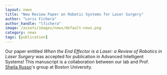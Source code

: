 ```yaml
---
layout: news
title: "New Review Paper on Robotic Systems for Laser Surgery"
author: "Loris Fichera"
author_handle: "lfichera"
image: /assets/images/news/default-news.png
category: news
tags: [publication]
---
```


Our paper entitled _When the End Effector is a Laser: a Review of Robotics in Laser Surgery_ was accepted for publication in Advanced Intelligent Systems! This manuscript is a collaboration between our lab and Prof. [Sheila Russo][1]'s group at Boston University.

[1]: https://www.bu.edu/eng/profile/sheila-russo-phd/
